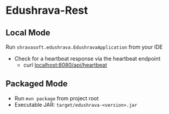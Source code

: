 # Edushrava-Rest

## Local Mode

Run `shravasoft.edushrava.EdushravaApplication` from your IDE

- Check for a heartbeat response via the heartbeat endpoint
    - curl [localhost:8080/api/heartbeat](http://localhost:8080/actuator/health)

## Packaged Mode

- Run `mvn package` from project root
- Executable JAR: `target/edushrava-<version>.jar`

